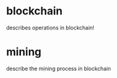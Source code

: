 # blockchain

describes operations in blockchain!

# mining

describe the mining process in blockchain
